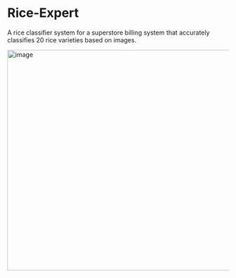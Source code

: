 # Rice-Expert
A rice classifier system for a superstore billing system that accurately classifies 20 rice varieties based on images.

<img width="700" height="500" alt="image" src="https://github.com/user-attachments/assets/0bc48440-f93d-4fd4-9847-d67571ebb913">
